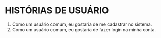 # HISTÓRIAS DE USUÁRIO

1. Como um usuário comum, eu gostaria de me cadastrar no sistema.
2. Como um usuário comum, eu gostaria de fazer login na minha conta.

